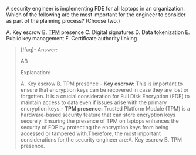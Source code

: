 
A security engineer is implementing FDE for all laptops in an organization. Which of the following are the most important for the engineer to consider as part of the planning process? (Choose two.) 

A. Key escrow 
B. [TPM](../../../Glossary/TPM.md) presence 
C. Digital signatures 
D. Data tokenization 
E. Public key management 
F. Certificate authority linking

> [!faq]- Answer: 
> 
> AB
> 
> Explanation:
> 
> A. Key escrow B. TPM presence - **Key escrow:** This is important to ensure that encryption keys can be recovered in case they are lost or forgotten. It is a crucial consideration for Full Disk Encryption (FDE) to maintain access to data even if issues arise with the primary encryption keys.- **TPM presence:** Trusted Platform Module (TPM) is a hardware-based security feature that can store encryption keys securely. Ensuring the presence of TPM on laptops enhances the security of FDE by protecting the encryption keys from being accessed or tampered with.Therefore, the most important considerations for the security engineer are:A. Key escrow B. TPM presence.

